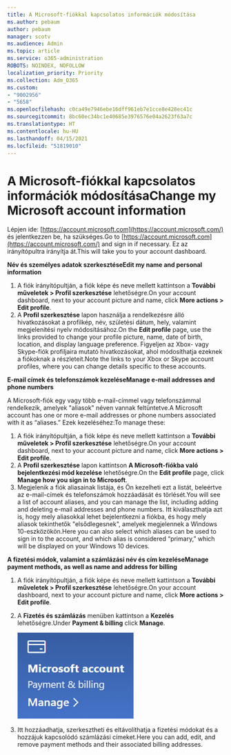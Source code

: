 ```yaml
---
title: A Microsoft-fiókkal kapcsolatos információk módosítása
ms.author: pebaum
author: pebaum
manager: scotv
ms.audience: Admin
ms.topic: article
ms.service: o365-administration
ROBOTS: NOINDEX, NOFOLLOW
localization_priority: Priority
ms.collection: Adm_O365
ms.custom:
- "9002956"
- "5658"
ms.openlocfilehash: c0ca49e7946ebe16dff961eb7e1cce8e428ec41c
ms.sourcegitcommit: 8bc60ec34bc1e40685e3976576e04a2623f63a7c
ms.translationtype: HT
ms.contentlocale: hu-HU
ms.lasthandoff: 04/15/2021
ms.locfileid: "51819010"
---
```

# <a name="change-my-microsoft-account-information"></a><span data-ttu-id="62181-102">A Microsoft-fiókkal kapcsolatos információk módosítása</span><span class="sxs-lookup"><span data-stu-id="62181-102">Change my Microsoft account information</span></span>

<span data-ttu-id="62181-103">Lépjen ide: [https://account.microsoft.com](https://account.microsoft.com/) és jelentkezzen be, ha szükséges.</span><span class="sxs-lookup"><span data-stu-id="62181-103">Go to [https://account.microsoft.com](https://account.microsoft.com/) and sign in if necessary.</span></span> <span data-ttu-id="62181-104">Ez az irányítópultra irányítja át.</span><span class="sxs-lookup"><span data-stu-id="62181-104">This will take you to your account dashboard.</span></span>  

<span data-ttu-id="62181-105">**Név és személyes adatok szerkesztése**</span><span class="sxs-lookup"><span data-stu-id="62181-105">**Edit my name and personal information**</span></span>

1. <span data-ttu-id="62181-106">A fiók irányítópultján, a fiók képe és neve mellett kattintson a **További műveletek > Profil szerkesztése** lehetőségre.</span><span class="sxs-lookup"><span data-stu-id="62181-106">On your account dashboard, next to your account picture and name, click **More actions > Edit profile**.</span></span>
2. <span data-ttu-id="62181-107">A **Profil szerkesztése** lapon használja a rendelkezésre álló hivatkozásokat a profilkép, név, születési dátum, hely, valamint megjelenítési nyelv módosításához.</span><span class="sxs-lookup"><span data-stu-id="62181-107">On the **Edit profile** page, use the links provided to change your profile picture, name, date of birth, location, and display language preference.</span></span> <span data-ttu-id="62181-108">Figyeljen az Xbox- vagy Skype-fiók profiljaira mutató hivatkozásokat, ahol módosíthatja ezeknek a fiókoknak a részleteit.</span><span class="sxs-lookup"><span data-stu-id="62181-108">Note the links to your Xbox or Skype account profiles, where you can change details specific to these accounts.</span></span>

<span data-ttu-id="62181-109">**E-mail címek és telefonszámok kezelése**</span><span class="sxs-lookup"><span data-stu-id="62181-109">**Manage e-mail addresses and phone numbers**</span></span>

<span data-ttu-id="62181-110">A Microsoft-fiók egy vagy több e-mail-címmel vagy telefonszámmal rendelkezik, amelyek "aliasok" néven vannak feltüntetve.</span><span class="sxs-lookup"><span data-stu-id="62181-110">A Microsoft account has one or more e-mail addresses or phone numbers associated with it as “aliases.”</span></span> <span data-ttu-id="62181-111">Ezek kezeléséhez:</span><span class="sxs-lookup"><span data-stu-id="62181-111">To manage these:</span></span>

1. <span data-ttu-id="62181-112">A fiók irányítópultján, a fiók képe és neve mellett kattintson a **További műveletek > Profil szerkesztése** lehetőségre.</span><span class="sxs-lookup"><span data-stu-id="62181-112">On your account dashboard, next to your account picture and name, click **More actions > Edit profile**.</span></span>
2. <span data-ttu-id="62181-113">A **Profil szerkesztése** lapon kattintson **A Microsoft-fiókba való bejelentkezési mód kezelése** lehetőségre.</span><span class="sxs-lookup"><span data-stu-id="62181-113">On the **Edit profile** page, click **Manage how you sign in to Microsoft**.</span></span> 
3. <span data-ttu-id="62181-114">Megjelenik a fiók aliasainak listája, és Ön kezelheti ezt a listát, beleértve az e-mail-címek és telefonszámok hozzáadását és törlését.</span><span class="sxs-lookup"><span data-stu-id="62181-114">You will see a list of account aliases, and you can manage the list, including adding and deleting e-mail addresses and phone numbers.</span></span> <span data-ttu-id="62181-115">Itt kiválaszthatja azt is, hogy mely aliasokkal lehet bejelentkezni a fiókba, és hogy mely aliasok tekinthetők "elsődlegesnek", amelyek megjelennek a Windows 10-eszközökön.</span><span class="sxs-lookup"><span data-stu-id="62181-115">Here you can also select which aliases can be used to sign in to the account, and which alias is considered “primary,” which will be displayed on your Windows 10 devices.</span></span>

<span data-ttu-id="62181-116">**A fizetési módok, valamint a számlázási név és cím kezelése**</span><span class="sxs-lookup"><span data-stu-id="62181-116">**Manage payment methods, as well as name and address for billing**</span></span> 

1. <span data-ttu-id="62181-117">A fiók irányítópultján, a fiók képe és neve mellett kattintson a **További műveletek > Profil szerkesztése** lehetőségre.</span><span class="sxs-lookup"><span data-stu-id="62181-117">On your account dashboard, next to your account picture and name, click **More actions > Edit profile**.</span></span>
2. <span data-ttu-id="62181-118">A **Fizetés és számlázás** menüben kattintson a **Kezelés** lehetőségre.</span><span class="sxs-lookup"><span data-stu-id="62181-118">Under **Payment & billing** click **Manage**.</span></span>

    ![Kifizetések kezelése és számlázás](media/manage-account.png)

3. <span data-ttu-id="62181-120">Itt hozzáadhatja, szerkesztheti és eltávolíthatja a fizetési módokat és a hozzájuk kapcsolódó számlázási címeket.</span><span class="sxs-lookup"><span data-stu-id="62181-120">Here you can add, edit, and remove payment methods and their associated billing addresses.</span></span> 
